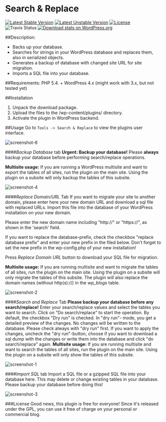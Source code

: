 # Search & Replace
[![Latest Stable Version](https://poser.pugx.org/inpsyde/search-and-replace/v/stable)](https://packagist.org/packages/inpsyde/search-and-replace) [![Latest Unstable Version](https://poser.pugx.org/inpsyde/search-and-replace/v/unstable)](https://packagist.org/packages/inpsyde/search-and-replace) [![License](https://poser.pugx.org/inpsyde/search-and-replace/license)](https://packagist.org/packages/inpsyde/search-and-replace) ![Travis Status](https://travis-ci.org/inpsyde/search-and-replace.svg)
[![Download stats on WordPress.org](https://wordpress.org/plugins/search-and-replace/stats/)](http://www.rene-reimann.de/wporg-downloads-poser-badge.php?plugin-slug=search-and-replace)


##Description:
- Backs up your database.
- Searches for strings in your WordPress database and replaces them, also in serialized objects.
- Generates a backup of database with changed site URL for site migration.
- Imports a SQL file into your database.

##Requirements:
PHP 5.4. +
WordPress 4.x (might work with 3.x, but not tested yet)

##Installation
1. Unpack the download package.
2. Upload the files to the /wp-content/plugins/ directory.
3. Activate the plugin in WordPress backend.

##Usage
Go to `Tools -> Search & Replace` to view the plugins user interface.

![screenshot-6](https://raw.githubusercontent.com/inpsyde/search-and-replace/master/assets/screenshot-6.png)

####*Backup Database* tab
**Urgent: Backup your database!**
Please **always** backup your database before performing search/replace operations.

**Multisite usage:**
If you are running a WordPress multisite and want to export the tables of all sites, run the plugin on the main site. Using the plugin on a subsite will only backup the tables of this subsite.

![screenshot-4](https://raw.githubusercontent.com/inpsyde/search-and-replace/master/assets/screenshot-4.png)

####*Replace Domain/URL* Tab
If you want to migrate your site to another domain, please enter here your new domain URL and download a sql file with replaced URLs. Import this file into the database of your WordPress installation on your new domain.

Please enter the new domain name including "http://" or "https://", as shown in the 'search' field.

If you want to replace the database-prefix, check the checkbox "replace database prefix" and enter your new prefix in the filed below. Don't forget to set the new prefix in the wp-config.php of your new installation!

Press *Replace Domain URL* button to download your SQL file for migration.

**Multisite usage:**
If you are running multisite and want to migrate the tables of all sites, run the plugin on the main site. Using the plugin on a subsite will only migrate the tables of this subsite. The plugin will also replace the domain names (without http(s)://) in the *wp_blogs* table.

![screenshot-2](https://raw.githubusercontent.com/inpsyde/search-and-replace/master/assets/screenshot-2.png)

####*Search and Replace* Tab
**Please backup your database before any search/replace!**
Enter your search/replace values and select the tables you want to search. Click on "Do search/replace" to start the operation.
By default, the checkbox "Dry run" is checked. In "dry run"- mode, you get a detailed preview of the changes. No changes will be written to the database. Please check always with "dry run" first.
If you want to apply the changes, uncheck the "dry run"-button, choose if you want to download a sql dump with the changes or write them into the database and click "do search/replace" again.
**Multisite usage:**
If you are running multisite and want to search the tables of all sites, run the plugin on the main site. Using the plugin on a subsite will only show the tables of this subsite.

![screenshot-1](https://raw.githubusercontent.com/inpsyde/search-and-replace/master/assets/screenshot-1.png)

####*Import SQL* tab
Import a SQL file or a gzipped SQL file into your database here. This may delete or change existing tables in your database. Please backup your database before doing this!

![screenshot-3](https://raw.githubusercontent.com/inpsyde/search-and-replace/master/assets/screenshot-3.png)

###License
Good news, this plugin is free for everyone! Since it's released under the GPL, you can use it free of charge on your personal or commercial blog.
